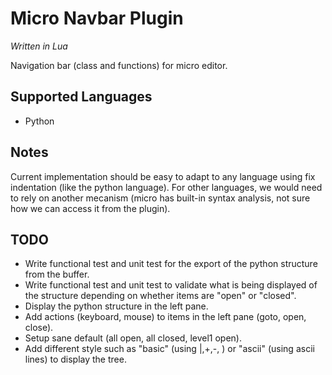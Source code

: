 # Micro Navbar Plugin

*Written in Lua*

Navigation bar (class and functions) for micro editor.


Supported Languages
-------------------
- Python

Notes
-----
Current implementation should be easy to adapt to any language using fix indentation (like the python language). For other languages, we would need to rely on another mecanism (micro has built-in syntax analysis, not sure how we can access it from the plugin).

TODO
----
- Write functional test and unit test for the export of the python structure from the buffer.
- Write functional test and unit test to validate what is being displayed of the structure depending on whether items are "open" or "closed".
- Display the python structure in the left pane.
- Add actions (keyboard, mouse) to items in the left pane (goto, open, close).
- Setup sane default (all open, all closed, level1 open).
- Add different style such as "basic" (using |,+,-, ) or "ascii" (using ascii lines) to display the tree.
